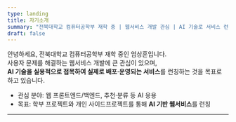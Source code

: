 ```yaml
---
type: landing
title: 자기소개
summary: "전북대학교 컴퓨터공학부 재학 중 | 웹서비스 개발 관심 | AI 기술로 서비스 런칭 목표"
draft: false 
---
```


안녕하세요, 전북대학교 컴퓨터공학부 재학 중인 엄상훈입니다.  
사용자 문제를 해결하는 웹서비스 개발에 큰 관심이 있으며,  
**AI 기술을 실용적으로 접목하여 실제로 배포·운영되는 서비스**를 런칭하는 것을 목표로 하고 있습니다.

- 관심 분야: 웹 프론트엔드/백엔드, 추천·분류 등 AI 응용
- 목표: 학부 프로젝트와 개인 사이드프로젝트를 통해 **AI 기반 웹서비스**를 런칭
---
